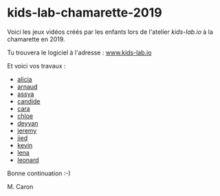 # kids-lab-chamarette-2019
Voici les jeux vidéos créés par les enfants lors de l'atelier *kids-lab.io* à la chamarette en 2019.

Tu trouvera le logiciel à l'adresse : www.kids-lab.io

Et voici vos travaux :
* [alicia](http://www.kids-lab.io?lang=fr&src=kids-lab-chamarette-2019%2Fmaster%2Falicia.xml)
* [arnaud](http://www.kids-lab.io?lang=fr&src=kids-lab-chamarette-2019%2Fmaster%2Farnaud.xml)
* [assya](http://www.kids-lab.io?lang=fr&src=kids-lab-chamarette-2019%2Fmaster%2Fassya.xml)
* [candide](http://www.kids-lab.io?lang=fr&src=kids-lab-chamarette-2019%2Fmaster%2Fcandide.xml)
* [cara](http://www.kids-lab.io?lang=fr&src=kids-lab-chamarette-2019%2Fmaster%2Fcara.xml)
* [chloe](http://www.kids-lab.io?lang=fr&src=kids-lab-chamarette-2019%2Fmaster%2Fchloe.xml)
* [deyyan](http://www.kids-lab.io?lang=fr&src=kids-lab-chamarette-2019%2Fmaster%2Fdeyyan.xml)
* [jeremy](http://www.kids-lab.io?lang=fr&src=kids-lab-chamarette-2019%2Fmaster%2Fjeremy.xml)
* [jied](http://www.kids-lab.io?lang=fr&src=kids-lab-chamarette-2019%2Fmaster%2Fjied.xml)
* [kevin](http://www.kids-lab.io?lang=fr&src=kids-lab-chamarette-2019%2Fmaster%2Fkevin.xml)
* [lena](http://www.kids-lab.io?lang=fr&src=kids-lab-chamarette-2019%2Fmaster%2Flena.xml)
* [leonard](http://www.kids-lab.io?lang=fr&src=kids-lab-chamarette-2019%2Fmaster%2Fleonard.xml)


Bonne continuation :-)

M. Caron
